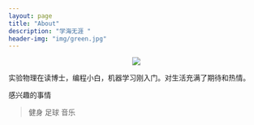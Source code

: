 ```yaml
---
layout: page
title: "About"
description: "学海无涯 "
header-img: "img/green.jpg"
---
```



<center>
    <p><img src="http://octodex.github.com/images/minion.png"=10x20 align="center"></p>
</center>

实验物理在读博士，编程小白，机器学习刚入门。对生活充满了期待和热情。

感兴趣的事情

>健身
>足球
>音乐







